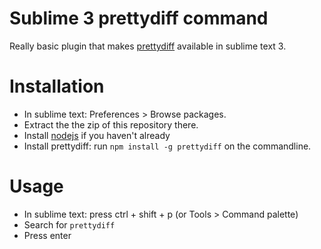 # Sublime 3 prettydiff command
Really basic plugin that makes [prettydiff](https://github.com/prettydiff/prettydiff) available in sublime text 3.

Installation
============

* In sublime text: Preferences > Browse packages.
* Extract the the zip of this repository there.
* Install [nodejs](https://nodejs.org/) if you haven't already
* Install prettydiff: run `npm install -g prettydiff` on the commandline.

Usage
============

* In sublime text: press ctrl + shift + p (or Tools > Command palette)
* Search for `prettydiff`
* Press enter